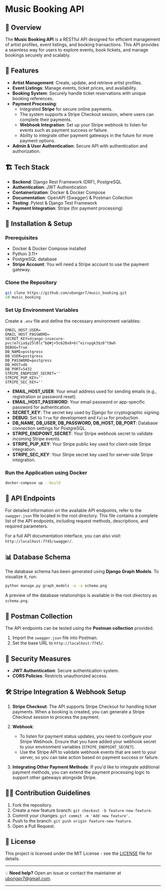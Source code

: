 
# Music Booking API

## 📌 Overview
The **Music Booking API** is a RESTful API designed for efficient management of artist profiles, event listings, and booking transactions. This API provides a seamless way for users to explore events, book tickets, and manage bookings securely and scalably.

## 🚀 Features
- **Artist Management**: Create, update, and retrieve artist profiles.
- **Event Listings**: Manage events, ticket prices, and availability.
- **Booking System**: Securely handle ticket reservations with unique booking references.
- **Payment Processing**: 
  - Integrated **Stripe** for secure online payments.
  - The system supports a Stripe Checkout session, where users can complete their payments.
  - **Webhook Integration**: Set up your Stripe webhook to listen for events such as payment success or failure.
  - Ability to integrate other payment gateways in the future for more payment options.
- **Admin & User Authentication**: Secure API with authentication and authorization.

## 🏗️ Tech Stack
- **Backend**: Django Rest Framework (DRF), PostgreSQL
- **Authentication**: JWT Authentication
- **Containerization**: Docker & Docker Compose
- **Documentation**: OpenAPI (Swagger) & Postman Collection
- **Testing**: Pytest & Django Test Framework
- **Payment Integration**: Stripe (for payment processing)

## 📂 Installation & Setup
### Prerequisites
- Docker & Docker Compose installed
- Python 3.11+
- PostgreSQL database
- **Stripe Account**: You will need a Stripe account to use the payment gateway.

### Clone the Repository
```bash
git clone https://github.com/ubongpr7/music_booking.git
cd music_booking
```

### Set Up Environment Variables
Create a `.env` file and define the necessary environment variables:
```
EMAIL_HOST_USER=
EMAIL_HOST_PASSWORD=
SECRET_KEY=django-insecure-pvc)e7cia$y25l0lc^b@#j+5c628x8+b(^eirvpgk3$z6^t8wh
DEBUG=True
DB_NAME=postgress
DB_USER=postgress
DB_PASSWORD=postgress
DB_HOST=db
DB_PORT=5432
STRIPE_ENDPOINT_SECRET=''
STRIPE_PUP_KEY=''
STRIPE_SEC_KEY=''
```

- **EMAIL_HOST_USER**: Your email address used for sending emails (e.g., registration or password reset).
- **EMAIL_HOST_PASSWORD**: Your email password or app-specific password for authentication.
- **SECRET_KEY**: The secret key used by Django for cryptographic signing.
- **DEBUG**: Set to `True` for development and `False` for production.
- **DB_NAME, DB_USER, DB_PASSWORD, DB_HOST, DB_PORT**: Database connection settings for PostgreSQL.
- **STRIPE_ENDPOINT_SECRET**: Your Stripe webhook secret to validate incoming Stripe events.
- **STRIPE_PUP_KEY**: Your Stripe public key used for client-side Stripe integration.
- **STRIPE_SEC_KEY**: Your Stripe secret key used for server-side Stripe integration.

### Run the Application using Docker
```bash
docker-compose up --build
```


## 📌 API Endpoints
For detailed information on the available API endpoints, refer to the `swagger.json` file located in the root directory. This file contains a complete list of the API endpoints, including request methods, descriptions, and required parameters.

For a full API documentation interface, you can also visit: `http://localhost:7745/swagger/`.

## 📊 Database Schema
The database schema has been generated using **Django Graph Models**. To visualize it, run:
```bash
python manage.py graph_models -a -o schema.png
```
A preview of the database relationships is available in the root directory as `schema.png`.


## 📮 Postman Collection
The API endpoints can be tested using the **Postman collection** provided.
1. Import the `swagger.json` file into Postman.
2. Set the base URL to `http://localhost:7745/`.

## 🔐 Security Measures
- **JWT Authentication**: Secure authentication system.
- **CORS Policies**: Restricts unauthorized access.

## 🛠️ Stripe Integration & Webhook Setup
1. **Stripe Checkout**: The API supports Stripe Checkout for handling ticket payments. When a booking is created, you can generate a Stripe Checkout session to process the payment.
   
2. **Webhook**: 
   - To listen for payment status updates, you need to configure your Stripe Webhook. Ensure that you have added your webhook secret to your environment variables (`STRIPE_ENDPOINT_SECRET`).
   - Use the Stripe API to validate webhook events that are sent to your server, so you can take action based on payment success or failure.

3. **Integrating Other Payment Methods**: If you'd like to integrate additional payment methods, you can extend the payment processing logic to support other gateways alongside Stripe.

## 👨‍💻 Contribution Guidelines
1. Fork the repository.
2. Create a new feature branch: `git checkout -b feature-new-feature`.
3. Commit your changes: `git commit -m 'Add new feature'`.
4. Push to the branch: `git push origin feature-new-feature`.
5. Open a Pull Request.

## 📜 License
This project is licensed under the MIT License - see the [LICENSE](LICENSE) file for details.

---
💡 **Need help?** Open an issue or contact the maintainer at [ubongpr7@gmail.com](mailto:ubongpr7@gmail.com).

---
